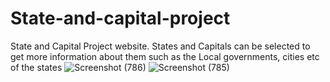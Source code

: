 # State-and-capital-project
State and Capital Project website. States and Capitals can be selected to get more information about them such as the Local governments, cities etc of the states
![Screenshot (786)](https://user-images.githubusercontent.com/59961654/159430948-7beb09fb-39f9-49fa-8bb6-f9e787b1ddc1.png)
![Screenshot (785)](https://user-images.githubusercontent.com/59961654/159430996-5420301a-ea77-462c-8431-d3ef84a8fabb.png)
